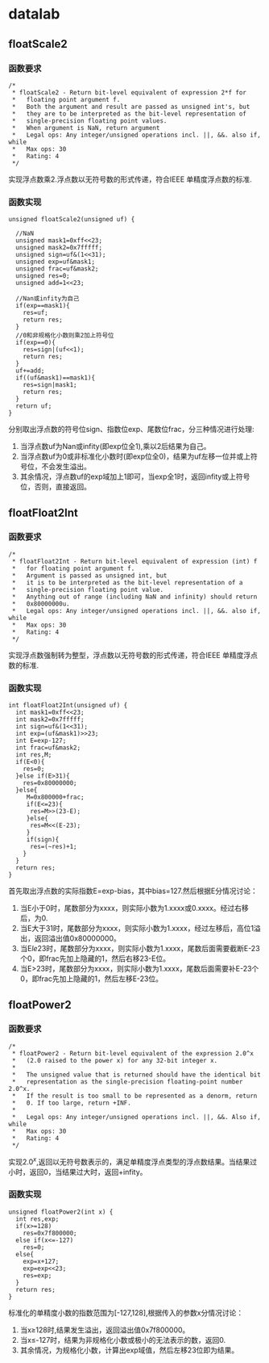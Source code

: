 # datalab
## floatScale2
### 函数要求
```
/* 
 * floatScale2 - Return bit-level equivalent of expression 2*f for
 *   floating point argument f.
 *   Both the argument and result are passed as unsigned int's, but
 *   they are to be interpreted as the bit-level representation of
 *   single-precision floating point values.
 *   When argument is NaN, return argument
 *   Legal ops: Any integer/unsigned operations incl. ||, &&. also if, while
 *   Max ops: 30
 *   Rating: 4
 */
```
实现浮点数乘2.浮点数以无符号数的形式传递，符合IEEE 单精度浮点数的标准.
### 函数实现
```
unsigned floatScale2(unsigned uf) {

  //NaN
  unsigned mask1=0xff<<23;
  unsigned mask2=0x7fffff;
  unsigned sign=uf&(1<<31);
  unsigned exp=uf&mask1;
  unsigned frac=uf&mask2;
  unsigned res=0;
  unsigned add=1<<23;

  //Nan或infity为自己
  if(exp==mask1){
    res=uf;
    return res;
  }
  //0和非规格化小数则乘2加上符号位
  if(exp==0){
    res=sign|(uf<<1);
    return res;
  }
  uf+=add;
  if((uf&mask1)==mask1){
    res=sign|mask1;
    return res;
  }
  return uf;
}
```
分别取出浮点数的符号位sign、指数位exp、尾数位frac，分三种情况进行处理:
1. 当浮点数uf为Nan或infity(即exp位全1),乘以2后结果为自己。
2. 当浮点数uf为0或非标准化小数时(即exp位全0)，结果为uf左移一位并或上符号位，不会发生溢出。
3. 其余情况，浮点数uf的exp域加上1即可，当exp全1时，返回infity或上符号位，否则，直接返回。
## floatFloat2Int
### 函数要求
```
/* 
 * floatFloat2Int - Return bit-level equivalent of expression (int) f
 *   for floating point argument f.
 *   Argument is passed as unsigned int, but
 *   it is to be interpreted as the bit-level representation of a
 *   single-precision floating point value.
 *   Anything out of range (including NaN and infinity) should return
 *   0x80000000u.
 *   Legal ops: Any integer/unsigned operations incl. ||, &&. also if, while
 *   Max ops: 30
 *   Rating: 4
 */
```
实现浮点数强制转为整型，浮点数以无符号数的形式传递，符合IEEE 单精度浮点数的标准.
### 函数实现
```
int floatFloat2Int(unsigned uf) {
  int mask1=0xff<<23;
  int mask2=0x7fffff;
  int sign=uf&(1<<31);
  int exp=(uf&mask1)>>23;
  int E=exp-127;
  int frac=uf&mask2;
  int res,M;
  if(E<0){
    res=0;
  }else if(E>31){
    res=0x80000000;
  }else{
     M=0x800000+frac;
     if(E<=23){
      res=M>>(23-E);
     }else{
      res=M<<(E-23);
     }
     if(sign){
      res=(~res)+1;
    }
  }
  return res;
}
```
首先取出浮点数的实际指数E=exp-bias，其中bias=127.然后根据E分情况讨论：
1. 当E小于0时，尾数部分为xxxx，则实际小数为1.xxxx或0.xxxx。经过右移后，为0.
2. 当E大于31时，尾数部分为xxxx，则实际小数为1.xxxx，经过左移后，高位1溢出，返回溢出值0x80000000。
3. 当E$le$23时，尾数部分为xxxx，则实际小数为1.xxxx，尾数后面需要截断E-23个0，即frac先加上隐藏的1，然后右移23-E位。
4. 当E>23时，尾数部分为xxxx，则实际小数为1.xxxx，尾数后面需要补E-23个0，即frac先加上隐藏的1，然后左移E-23位。

## floatPower2
### 函数要求
```
/* 
 * floatPower2 - Return bit-level equivalent of the expression 2.0^x
 *   (2.0 raised to the power x) for any 32-bit integer x.
 *
 *   The unsigned value that is returned should have the identical bit
 *   representation as the single-precision floating-point number 2.0^x.
 *   If the result is too small to be represented as a denorm, return
 *   0. If too large, return +INF.
 * 
 *   Legal ops: Any integer/unsigned operations incl. ||, &&. Also if, while 
 *   Max ops: 30 
 *   Rating: 4
 */
```
实现$2.0^x$,返回以无符号数表示的，满足单精度浮点类型的浮点数结果。当结果过小时，返回0，当结果过大时，返回+infity。
### 函数实现
```
unsigned floatPower2(int x) {
  int res,exp;
  if(x>=128) 
    res=0x7f800000;
  else if(x<=-127)
    res=0;
  else{
    exp=x+127;
    exp=exp<<23;
    res=exp;
  }
  return res;
}
```
标准化的单精度小数的指数范围为[-127,128],根据传入的参数x分情况讨论：
1. 当x$\geq$128时,结果发生溢出，返回溢出值0x7f800000。
2. 当x$\leq$-127时，结果为非规格化小数或极小的无法表示的数，返回0.
3. 其余情况，为规格化小数，计算出exp域值，然后左移23位即为结果。